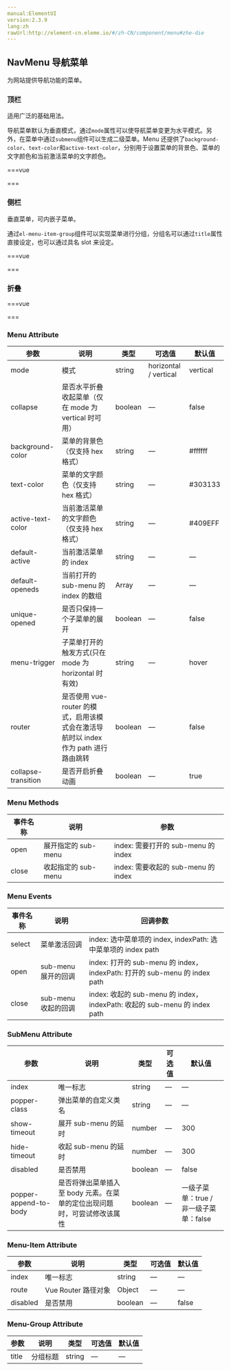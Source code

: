 ```yaml
---
manual:ElementUI
version:2.3.9
lang:zh
rawUrl:http://element-cn.eleme.io/#/zh-CN/component/menu#zhe-die
---
```



## NavMenu 导航菜单<a name="navmenu-dao-hang-cai-dan"></a>


为网站提供导航功能的菜单。


### 顶栏<a name="ding-lan"></a>


适用广泛的基础用法。



导航菜单默认为垂直模式，通过`mode`属性可以使导航菜单变更为水平模式。另外，在菜单中通过`submenu`组件可以生成二级菜单。Menu 还提供了`background-color`、`text-color`和`active-text-color`，分别用于设置菜单的背景色、菜单的文字颜色和当前激活菜单的文字颜色。


===vue
<template>
<el-menu :default-active="activeIndex" class="el-menu-demo" mode="horizontal" @select="handleSelect">
  <el-menu-item index="1">处理中心</el-menu-item>
  <el-submenu index="2">
    <template slot="title">我的工作台</template>
    <el-menu-item index="2-1">选项1</el-menu-item>
    <el-menu-item index="2-2">选项2</el-menu-item>
    <el-menu-item index="2-3">选项3</el-menu-item>
    <el-submenu index="2-4">
      <template slot="title">选项4</template>
      <el-menu-item index="2-4-1">选项1</el-menu-item>
      <el-menu-item index="2-4-2">选项2</el-menu-item>
      <el-menu-item index="2-4-3">选项3</el-menu-item>
    </el-submenu>
  </el-submenu>
  <el-menu-item index="3" disabled>消息中心</el-menu-item>
  <el-menu-item index="4"><a href="https://www.ele.me" target="_blank">订单管理</a></el-menu-item>
</el-menu>
<div class="line"></div>
<el-menu
  :default-active="activeIndex2"
  class="el-menu-demo"
  mode="horizontal"
  @select="handleSelect"
  background-color="#545c64"
  text-color="#fff"
  active-text-color="#ffd04b">
  <el-menu-item index="1">处理中心</el-menu-item>
  <el-submenu index="2">
    <template slot="title">我的工作台</template>
    <el-menu-item index="2-1">选项1</el-menu-item>
    <el-menu-item index="2-2">选项2</el-menu-item>
    <el-menu-item index="2-3">选项3</el-menu-item>
    <el-submenu index="2-4">
      <template slot="title">选项4</template>
      <el-menu-item index="2-4-1">选项1</el-menu-item>
      <el-menu-item index="2-4-2">选项2</el-menu-item>
      <el-menu-item index="2-4-3">选项3</el-menu-item>
    </el-submenu>
  </el-submenu>
  <el-menu-item index="3" disabled>消息中心</el-menu-item>
  <el-menu-item index="4"><a href="https://www.ele.me" target="_blank">订单管理</a></el-menu-item>
</el-menu>
</template>


<script>
module.exports =  {
    data() {
      return {
        activeIndex: '1',
        activeIndex2: '1'
      };
    },
    methods: {
      handleSelect(key, keyPath) {
        console.log(key, keyPath);
      }
    }
  }
</script>


===




### 侧栏<a name="ce-lan"></a>


垂直菜单，可内嵌子菜单。



通过`el-menu-item-group`组件可以实现菜单进行分组，分组名可以通过`title`属性直接设定，也可以通过具名 slot 来设定。


===vue
<template>
<el-row class="tac">
  <el-col :span="12">
    <h5>默认颜色</h5>
    <el-menu
      default-active="2"
      class="el-menu-vertical-demo"
      @open="handleOpen"
      @close="handleClose">
      <el-submenu index="1">
        <template slot="title">
          <i class="el-icon-location"></i>
          <span>导航一</span>
        </template>
        <el-menu-item-group>
          <template slot="title">分组一</template>
          <el-menu-item index="1-1">选项1</el-menu-item>
          <el-menu-item index="1-2">选项2</el-menu-item>
        </el-menu-item-group>
        <el-menu-item-group title="分组2">
          <el-menu-item index="1-3">选项3</el-menu-item>
        </el-menu-item-group>
        <el-submenu index="1-4">
          <template slot="title">选项4</template>
          <el-menu-item index="1-4-1">选项1</el-menu-item>
        </el-submenu>
      </el-submenu>
      <el-menu-item index="2">
        <i class="el-icon-menu"></i>
        <span slot="title">导航二</span>
      </el-menu-item>
      <el-menu-item index="3" disabled>
        <i class="el-icon-document"></i>
        <span slot="title">导航三</span>
      </el-menu-item>
      <el-menu-item index="4">
        <i class="el-icon-setting"></i>
        <span slot="title">导航四</span>
      </el-menu-item>
    </el-menu>
  </el-col>
  <el-col :span="12">
    <h5>自定义颜色</h5>
    <el-menu
      default-active="2"
      class="el-menu-vertical-demo"
      @open="handleOpen"
      @close="handleClose"
      background-color="#545c64"
      text-color="#fff"
      active-text-color="#ffd04b">
      <el-submenu index="1">
        <template slot="title">
          <i class="el-icon-location"></i>
          <span>导航一</span>
        </template>
        <el-menu-item-group>
          <template slot="title">分组一</template>
          <el-menu-item index="1-1">选项1</el-menu-item>
          <el-menu-item index="1-2">选项2</el-menu-item>
        </el-menu-item-group>
        <el-menu-item-group title="分组2">
          <el-menu-item index="1-3">选项3</el-menu-item>
        </el-menu-item-group>
        <el-submenu index="1-4">
          <template slot="title">选项4</template>
          <el-menu-item index="1-4-1">选项1</el-menu-item>
        </el-submenu>
      </el-submenu>
      <el-menu-item index="2">
        <i class="el-icon-menu"></i>
        <span slot="title">导航二</span>
      </el-menu-item>
      <el-menu-item index="3" disabled>
        <i class="el-icon-document"></i>
        <span slot="title">导航三</span>
      </el-menu-item>
      <el-menu-item index="4">
        <i class="el-icon-setting"></i>
        <span slot="title">导航四</span>
      </el-menu-item>
    </el-menu>
  </el-col>
</el-row>
</template>


<script>
module.exports =  {
    methods: {
      handleOpen(key, keyPath) {
        console.log(key, keyPath);
      },
      handleClose(key, keyPath) {
        console.log(key, keyPath);
      }
    }
  }
</script>


===




### 折叠<a name="zhe-die"></a>
===vue
<template>
<el-radio-group v-model="isCollapse" style="margin-bottom: 20px;">
  <el-radio-button :label="false">展开</el-radio-button>
  <el-radio-button :label="true">收起</el-radio-button>
</el-radio-group>
<el-menu default-active="1-4-1" class="el-menu-vertical-demo" @open="handleOpen" @close="handleClose" :collapse="isCollapse">
  <el-submenu index="1">
    <template slot="title">
      <i class="el-icon-location"></i>
      <span slot="title">导航一</span>
    </template>
    <el-menu-item-group>
      <span slot="title">分组一</span>
      <el-menu-item index="1-1">选项1</el-menu-item>
      <el-menu-item index="1-2">选项2</el-menu-item>
    </el-menu-item-group>
    <el-menu-item-group title="分组2">
      <el-menu-item index="1-3">选项3</el-menu-item>
    </el-menu-item-group>
    <el-submenu index="1-4">
      <span slot="title">选项4</span>
      <el-menu-item index="1-4-1">选项1</el-menu-item>
    </el-submenu>
  </el-submenu>
  <el-menu-item index="2">
    <i class="el-icon-menu"></i>
    <span slot="title">导航二</span>
  </el-menu-item>
  <el-menu-item index="3" disabled>
    <i class="el-icon-document"></i>
    <span slot="title">导航三</span>
  </el-menu-item>
  <el-menu-item index="4">
    <i class="el-icon-setting"></i>
    <span slot="title">导航四</span>
  </el-menu-item>
</el-menu>
</template>


<script>
module.exports =  {
    data() {
      return {
        isCollapse: true
      };
    },
    methods: {
      handleOpen(key, keyPath) {
        console.log(key, keyPath);
      },
      handleClose(key, keyPath) {
        console.log(key, keyPath);
      }
    }
  }
</script>

<style>
  .el-menu-vertical-demo:not(.el-menu--collapse) {
    width: 200px;
    min-height: 400px;
  }
</style>
===




### Menu Attribute<a name="menu-attribute"></a>
参数 | 说明 | 类型 | 可选值 | 默认值 
 ---  |  ---  |  ---  |  ---  |  ---  | 
mode | 模式 | string | horizontal / vertical | vertical 
collapse | 是否水平折叠收起菜单（仅在 mode 为 vertical 时可用） | boolean | — | false 
background-color | 菜单的背景色（仅支持 hex 格式） | string | — | #ffffff 
text-color | 菜单的文字颜色（仅支持 hex 格式） | string | — | #303133 
active-text-color | 当前激活菜单的文字颜色（仅支持 hex 格式） | string | — | #409EFF 
default-active | 当前激活菜单的 index | string | — | — 
default-openeds | 当前打开的 sub-menu 的 index 的数组 | Array | — | — 
unique-opened | 是否只保持一个子菜单的展开 | boolean | — | false 
menu-trigger | 子菜单打开的触发方式(只在 mode 为 horizontal 时有效) | string | — | hover 
router | 是否使用 vue-router 的模式，启用该模式会在激活导航时以 index 作为 path 进行路由跳转 | boolean | — | false 
collapse-transition | 是否开启折叠动画 | boolean | — | true 


### Menu Methods<a name="menu-methods"></a>
事件名称 | 说明 | 参数 
 ---  |  ---  |  ---  | 
open | 展开指定的 sub-menu | index: 需要打开的 sub-menu 的 index 
close | 收起指定的 sub-menu | index: 需要收起的 sub-menu 的 index 


### Menu Events<a name="menu-events"></a>
事件名称 | 说明 | 回调参数 
 ---  |  ---  |  ---  | 
select | 菜单激活回调 | index: 选中菜单项的 index, indexPath: 选中菜单项的 index path 
open | sub-menu 展开的回调 | index: 打开的 sub-menu 的 index， indexPath: 打开的 sub-menu 的 index path 
close | sub-menu 收起的回调 | index: 收起的 sub-menu 的 index， indexPath: 收起的 sub-menu 的 index path 


### SubMenu Attribute<a name="submenu-attribute"></a>
参数 | 说明 | 类型 | 可选值 | 默认值 
 ---  |  ---  |  ---  |  ---  |  ---  | 
index | 唯一标志 | string | — | — 
popper-class | 弹出菜单的自定义类名 | string | — | — 
show-timeout | 展开 sub-menu 的延时 | number | — | 300 
hide-timeout | 收起 sub-menu 的延时 | number | — | 300 
disabled | 是否禁用 | boolean | — | false 
popper-append-to-body | 是否将弹出菜单插入至 body 元素。在菜单的定位出现问题时，可尝试修改该属性 | boolean | — | 一级子菜单：true / 非一级子菜单：false 


### Menu-Item Attribute<a name="menu-item-attribute"></a>
参数 | 说明 | 类型 | 可选值 | 默认值 
 ---  |  ---  |  ---  |  ---  |  ---  | 
index | 唯一标志 | string | — | — 
route | Vue Router 路径对象 | Object | — | — 
disabled | 是否禁用 | boolean | — | false 


### Menu-Group Attribute<a name="menu-group-attribute"></a>
参数 | 说明 | 类型 | 可选值 | 默认值 
 ---  |  ---  |  ---  |  ---  |  ---  | 
title | 分组标题 | string | — | — 

